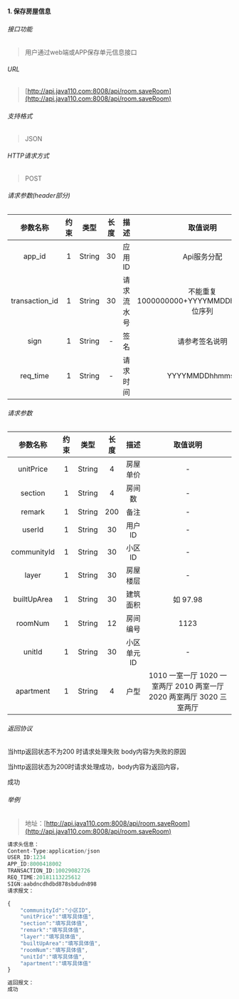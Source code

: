 

**1\. 保存房屋信息**
###### 接口功能
> 用户通过web端或APP保存单元信息接口

###### URL
> [http://api.java110.com:8008/api/room.saveRoom](http://api.java110.com:8008/api/room.saveRoom)

###### 支持格式
> JSON

###### HTTP请求方式
> POST

###### 请求参数(header部分)
|参数名称|约束|类型|长度|描述|取值说明|
| :-: | :-: | :-: | :-: | :-: | :-:|
|app_id|1|String|30|应用ID|Api服务分配                      |
|transaction_id|1|String|30|请求流水号|不能重复 1000000000+YYYYMMDDhhmmss+6位序列 |
|sign|1|String|-|签名|请参考签名说明|
|req_time|1|String|-|请求时间|YYYYMMDDhhmmss|

###### 请求参数
|参数名称|约束|类型|长度|描述|取值说明|
| :-: | :-: | :-: | :-: | :-: | :-: |
|unitPrice|1|String|4|房屋单价|-|
|section|1|String|4|房间数|-|
|remark|1|String|200|备注|-|
|userId|1|String|30|用户ID|-|
|communityId|1|String|30|小区ID|-|
|layer|1|String|30|房屋楼层|-|
|builtUpArea|1|String|30|建筑面积| 如 97.98|
|roomNum|1|String|12|房间编号|1123|
|unitId|1|String|30|小区单元ID|-|
|apartment|1|String|4|户型|1010 一室一厅 1020 一室两厅 2010 两室一厅 2020 两室两厅 3020 三室两厅|

###### 返回协议

当http返回状态不为200 时请求处理失败 body内容为失败的原因

当http返回状态为200时请求处理成功，body内容为返回内容，

成功


###### 举例
> 地址：[http://api.java110.com:8008/api/room.saveRoom](http://api.java110.com:8008/api/room.saveRoom)

``` javascript
请求头信息：
Content-Type:application/json
USER_ID:1234
APP_ID:8000418002
TRANSACTION_ID:10029082726
REQ_TIME:20181113225612
SIGN:aabdncdhdbd878sbdudn898
请求报文：

{
    "communityId":"小区ID",
    "unitPrice":"填写具体值",
    "section":"填写具体值",
    "remark":"填写具体值",
    "layer":"填写具体值",
    "builtUpArea":"填写具体值",
    "roomNum":"填写具体值",
    "unitId":"填写具体值",
    "apartment":"填写具体值"
}

返回报文：
成功

```
